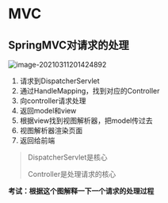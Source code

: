 # MVC

## SpringMVC对请求的处理

![image-20210311201424892](https://cyzblog.oss-cn-beijing.aliyuncs.com/image-20210311201424892.png)

1. 请求到DispatcherServlet
2. 通过HandleMapping，找到对应的Controller
3. 向controller请求处理
4. 返回model和view
5. 根据view找到视图解析器，把model传过去
6. 视图解析器渲染页面
7. 返回给前端

> DispatcherServlet是核心
>
> Controller是处理请求的核心

**考试：根据这个图解释一下一个请求的处理过程**